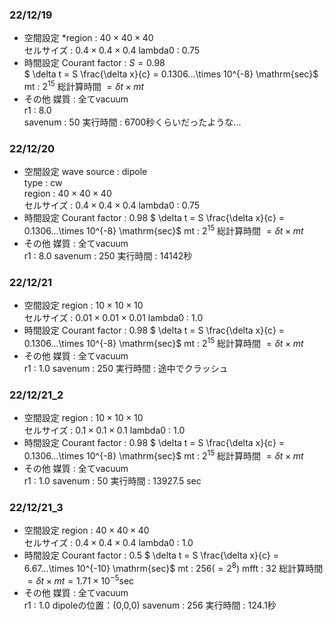 ### 22/12/19  
* 空間設定
*region : $40 \times 40 \times 40$  
セルサイズ : $0.4 \times 0.4 \times 0.4$
lambda0 : 0.75  
* 時間設定
Courant factor : $S = 0.98$  
$ \delta t = S \frac{\delta x}{c} = 0.1306...\times 10^{-8} \mathrm{sec}$
mt : $2 ^{15}$
総計算時間 $= \delta t \times mt$
* その他
媒質 : 全てvacuum   
r1 : 8.0  
savenum : 50 
実行時間 : 6700秒くらいだったような...

### 22/12/20
* 空間設定
wave source : dipole  
type : cw  
region : $40 \times 40 \times 40$  
セルサイズ : $0.4 \times 0.4 \times 0.4$
lambda0 : 0.75  
* 時間設定
Courant factor : 0.98 
$ \delta t = S \frac{\delta x}{c} = 0.1306...\times 10^{-8} \mathrm{sec}$
mt : $2 ^{15}$
総計算時間 $= \delta t \times mt$
* その他
媒質 : 全てvacuum  
r1 : 8.0
savenum : 250 
実行時間 : 14142秒


### 22/12/21
* 空間設定
region : $10 \times 10 \times 10$  
セルサイズ : $0.01 \times 0.01 \times 0.01$
lambda0 : 1.0
* 時間設定
Courant factor : 0.98 
$ \delta t = S \frac{\delta x}{c} = 0.1306...\times 10^{-8} \mathrm{sec}$
mt : $2 ^{15}$
総計算時間 $= \delta t \times mt$
* その他
媒質 : 全てvacuum  
r1 : 1.0
savenum : 250 
実行時間 : 途中でクラッシュ 

### 22/12/21_2
* 空間設定
region : $10 \times 10 \times 10$  
セルサイズ : $0.1 \times 0.1 \times 0.1$
lambda0 : 1.0
* 時間設定
Courant factor : 0.98 
$ \delta t = S \frac{\delta x}{c} = 0.1306...\times 10^{-8} \mathrm{sec}$
mt : $2 ^{15}$
総計算時間 $= \delta t \times mt$
* その他
媒質 : 全てvacuum  
r1 : 1.0
savenum : 50 
実行時間 : 13927.5 sec  

### 22/12/21_3
* 空間設定
region : $40 \times 40 \times 40$  
セルサイズ : $0.4 \times 0.4 \times 0.4$
lambda0 : 1.0
* 時間設定
Courant factor : 0.5 
$ \delta t = S \frac{\delta x}{c} = 6.67...\times 10^{-10} \mathrm{sec}$
mt : $256 (=2 ^{8})$
mfft : 32
総計算時間 $= \delta t \times mt = 1.71 \times 10^{-5} \mathrm{sec}$
* その他
媒質 : 全てvacuum  
r1 : 1.0
dipoleの位置：(0,0,0)
savenum : 256 
実行時間 : 124.1秒